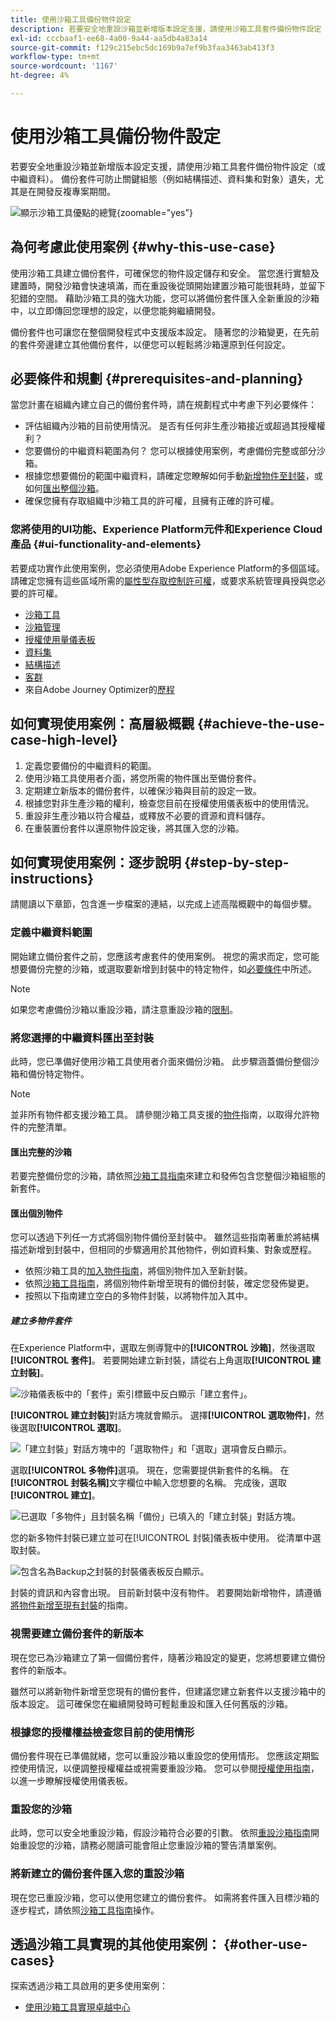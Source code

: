 ```yaml
---
title: 使用沙箱工具備份物件設定
description: 若要安全地重設沙箱並新增版本設定支援，請使用沙箱工具套件備份物件設定（或中繼資料）。 備份套件可防止關鍵組態（例如結構描述、資料集和對象）遺失，尤其是在開發反複專案期間。
exl-id: cccbaaf1-ee68-4a00-9a44-aa5db4a83a14
source-git-commit: f129c215ebc5dc169b9a7ef9b3faa3463ab413f3
workflow-type: tm+mt
source-wordcount: '1167'
ht-degree: 4%

---
```


# 使用沙箱工具備份物件設定

若要安全地重設沙箱並新增版本設定支援，請使用沙箱工具套件備份物件設定（或中繼資料）。 備份套件可防止關鍵組態（例如結構描述、資料集和對象）遺失，尤其是在開發反複專案期間。

![顯示沙箱工具優點的總覽](../images/use-cases/tooling-overview.png){zoomable="yes"}

## 為何考慮此使用案例 {#why-this-use-case}

使用沙箱工具建立備份套件，可確保您的物件設定儲存和安全。 當您進行實驗及建置時，開發沙箱會快速填滿，而在重設後從頭開始建置沙箱可能很耗時，並留下犯錯的空間。 藉助沙箱工具的強大功能，您可以將備份套件匯入全新重設的沙箱中，以立即傳回您理想的設定，以便您能夠繼續開發。

備份套件也可讓您在整個開發程式中支援版本設定。 隨著您的沙箱變更，在先前的套件旁邊建立其他備份套件，以便您可以輕鬆將沙箱還原到任何設定。

## 必要條件和規劃 {#prerequisites-and-planning}

當您計畫在組織內建立自己的備份套件時，請在規劃程式中考慮下列必要條件：

- 評估組織內沙箱的目前使用情況。 是否有任何非生產沙箱接近或超過其授權權利？
- 您要備份的中繼資料範圍為何？ 您可以根據使用案例，考慮備份完整或部分沙箱。
- 根據您想要備份的範圍中繼資料，請確定您瞭解如何手動[新增物件至封裝](../ui/sandbox-tooling.md#add-object-to-a-new-package)，或如何[匯出整個沙箱](../ui/sandbox-tooling.md#export-an-entire-sandbox)。
- 確保您擁有存取組織中沙箱工具的許可權，且擁有正確的許可權。

### 您將使用的UI功能、Experience Platform元件和Experience Cloud產品 {#ui-functionality-and-elements}

若要成功實作此使用案例，您必須使用Adobe Experience Platform的多個區域。 請確定您擁有這些區域所需的[屬性型存取控制許可權](../../access-control/abac/overview.md)，或要求系統管理員授與您必要的許可權。

- [沙箱工具](../ui/sandbox-tooling.md)
- [沙箱管理](../ui/user-guide.md)
- [授權使用量儀表板](../../landing/license-usage-and-guardrails/license-usage-dashboard.md)
- [資料集](../../catalog/datasets/overview.md)
- [結構描述](../../xdm//home.md)
- [客群](../../segmentation/home.md)
- 來自Adobe Journey Optimizer的[歷程](https://experienceleague.adobe.com/en/docs/journey-optimizer/using/orchestrate-journeys/journey)

## 如何實現使用案例：高層級概觀 {#achieve-the-use-case-high-level}

1. 定義您要備份的中繼資料的範圍。
2. 使用沙箱工具使用者介面，將您所需的物件匯出至備份套件。
3. 定期建立新版本的備份套件，以確保沙箱與目前的設定一致。
4. 根據您對非生產沙箱的權利，檢查您目前在授權使用儀表板中的使用情況。
5. 重設非生產沙箱以符合權益，或釋放不必要的資源和資料儲存。
6. 在重裝置份套件以還原物件設定後，將其匯入您的沙箱。

## 如何實現使用案例：逐步說明 {#step-by-step-instructions}

請閱讀以下章節，包含進一步檔案的連結，以完成上述高階概觀中的每個步驟。

### 定義中繼資料範圍

開始建立備份套件之前，您應該考慮套件的使用案例。 視您的需求而定，您可能想要備份完整的沙箱，或選取要新增到封裝中的特定物件，如[必要條件](#prerequisites-and-planning)中所述。

>[!NOTE]
>
> 如果您考慮備份沙箱以重設沙箱，請注意重設沙箱的[限制](../ui/user-guide.md#reset-a-sandbox)。

### 將您選擇的中繼資料匯出至封裝

此時，您已準備好使用沙箱工具使用者介面來備份沙箱。 此步驟涵蓋備份整個沙箱和備份特定物件。

>[!NOTE]
>
> 並非所有物件都支援沙箱工具。 請參閱沙箱工具支援的[物件](../ui/sandbox-tooling.md#objects-supported-for-sandbox-tooling)指南，以取得允許物件的完整清單。

#### 匯出完整的沙箱

若要完整備份您的沙箱，請依照[沙箱工具指南](../ui/sandbox-tooling.md#export-an-entire-sandbox)來建立和發佈包含您整個沙箱組態的新套件。

#### 匯出個別物件

您可以透過下列任一方式將個別物件備份至封裝中。 雖然這些指南著重於將結構描述新增到封裝中，但相同的步驟適用於其他物件，例如資料集、對象或歷程。

- 依照沙箱工具的[加入物件指南](../ui/sandbox-tooling.md#add-object-to-a-new-package)，將個別物件加入至新封裝。
- 依照[沙箱工具指南](../ui/sandbox-tooling.md#add-an-object-to-an-existing-package-and-publish)，將個別物件新增至現有的備份封裝，確定您發佈變更。
- 按照以下指南建立空白的多物件封裝，以將物件加入其中。

##### 建立多物件套件

在Experience Platform中，選取左側導覽中的&#x200B;**[!UICONTROL 沙箱]**，然後選取&#x200B;**[!UICONTROL 套件]**。 若要開始建立新封裝，請從右上角選取&#x200B;**[!UICONTROL 建立封裝]**。

![沙箱儀表板中的「套件」索引標籤中反白顯示「建立套件」。](../images/use-cases/create-package.png)

**[!UICONTROL 建立封裝]**&#x200B;對話方塊就會顯示。 選擇&#x200B;**[!UICONTROL 選取物件]**，然後選取&#x200B;**[!UICONTROL 選取]**。

![「建立封裝」對話方塊中的「選取物件」和「選取」選項會反白顯示。](../images/use-cases/create-package-select-objects.png)

選取&#x200B;**[!UICONTROL 多物件]**&#x200B;選項。 現在，您需要提供新套件的名稱。 在&#x200B;**[!UICONTROL 封裝名稱]**&#x200B;文字欄位中輸入您想要的名稱。 完成後，選取&#x200B;**[!UICONTROL 建立]**。

![已選取「多物件」且封裝名稱「備份」已填入的「建立封裝」對話方塊。](../images/use-cases/name-multi-object.png)

您的新多物件封裝已建立並可在[!UICONTROL 封裝]儀表板中使用。 從清單中選取封裝。

![包含名為Backup之封裝的封裝儀表板反白顯示。](../images/use-cases/package-created.png)

封裝的資訊和內容會出現。 目前新封裝中沒有物件。 若要開始新增物件，請遵循[將物件新增至現有封裝](../ui/sandbox-tooling.md#add-object-to-a-new-package)的指南。

### 視需要建立備份套件的新版本

現在您已為沙箱建立了第一個備份套件，隨著沙箱設定的變更，您將想要建立備份套件的新版本。

雖然可以將新物件新增至您現有的備份套件，但建議您建立新套件以支援沙箱中的版本設定。 這可確保您在繼續開發時可輕鬆重設和匯入任何舊版的沙箱。

### 根據您的授權權益檢查您目前的使用情形

備份套件現在已準備就緒，您可以重設沙箱以重設您的使用情形。 您應該定期監控使用情況，以便調整授權權益或視需要重設沙箱。 您可以參閱[授權使用指南](../../dashboards/guides/license-usage.md)，以進一步瞭解授權使用儀表板。

### 重設您的沙箱

此時，您可以安全地重設沙箱，假設沙箱符合必要的引數。 依照[重設沙箱指南](../ui/user-guide.md#reset-a-sandbox)開始重設您的沙箱，請務必閱讀可能會阻止您重設沙箱的警告清單案例。

### 將新建立的備份套件匯入您的重設沙箱

現在您已重設沙箱，您可以使用您建立的備份套件。 如需將套件匯入目標沙箱的逐步程式，請依照[沙箱工具指南](../ui/sandbox-tooling.md#import-a-package-to-a-target-sandbox)操作。

## 透過沙箱工具實現的其他使用案例： {#other-use-cases}

探索透過沙箱工具啟用的更多使用案例：

- [使用沙箱工具實現卓越中心](./center-of-excellence.md)
